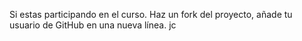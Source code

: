 Si estas participando en el curso. Haz un fork del proyecto, añade tu usuario de GitHub en una nueva línea.
jc